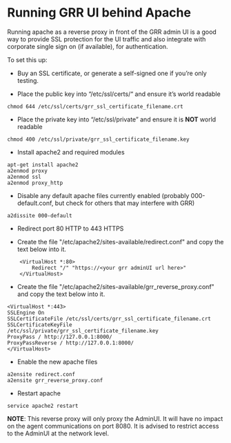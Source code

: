 # Running GRR UI behind Apache

Running apache as a reverse proxy in front of the GRR admin UI is a good
way to provide SSL protection for the UI traffic and also integrate with
corporate single sign on (if available), for authentication.

To set this up:

- Buy an SSL certificate, or generate a self-signed one if you’re only
testing.

- Place the public key into “/etc/ssl/certs/“ and ensure it’s world
readable

```docker
chmod 644 /etc/ssl/certs/grr_ssl_certificate_filename.crt
```

- Place the private key into “/etc/ssl/private” and ensure it is **NOT**
world readable

```docker
chmod 400 /etc/ssl/private/grr_ssl_certificate_filename.key
```

- Install apache2 and required modules

```docker
apt-get install apache2
a2enmod proxy
a2enmod ssl
a2enmod proxy_http
```

- Disable any default apache files currently enabled (probably
000-default.conf, but check for others that may interfere with GRR)

```docker
a2dissite 000-default
```

- Redirect port 80 HTTP to 443 HTTPS

- Create the file "/etc/apache2/sites-available/redirect.conf" and copy
the text below into it.

```docker
    <VirtualHost *:80>
        Redirect "/" "https://<your grr adminUI url here>"
    </VirtualHost>
```

- Create the file "/etc/apache2/sites-available/grr\_reverse\_proxy.conf"
and copy the text below into it.

```docker
<VirtualHost *:443>
SSLEngine On
SSLCertificateFile /etc/ssl/certs/grr_ssl_certificate_filename.crt
SSLCertificateKeyFile /etc/ssl/private/grr_ssl_certificate_filename.key
ProxyPass / http://127.0.0.1:8000/
ProxyPassReverse / http://127.0.0.1:8000/
</VirtualHost>
```

- Enable the new apache files

```docker
a2ensite redirect.conf
a2ensite grr_reverse_proxy.conf
```

- Restart apache

```docker
service apache2 restart
```

**NOTE**: This reverse proxy will only proxy the AdminUI. It will have
    no impact on the agent communications on port 8080. It is advised to
    restrict access to the AdminUI at the network level.
